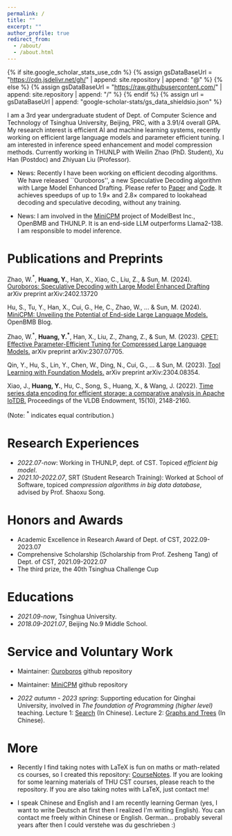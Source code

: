 ```yaml
---
permalink: /
title: ""
excerpt: ""
author_profile: true
redirect_from: 
  - /about/
  - /about.html
---
```


{% if site.google_scholar_stats_use_cdn %}
{% assign gsDataBaseUrl = "https://cdn.jsdelivr.net/gh/" | append: site.repository | append: "@" %}
{% else %}
{% assign gsDataBaseUrl = "https://raw.githubusercontent.com/" | append: site.repository | append: "/" %}
{% endif %}
{% assign url = gsDataBaseUrl | append: "google-scholar-stats/gs_data_shieldsio.json" %}

<span class='anchor' id='about-me'></span>

I am a 3rd year undergraduate student of Dept. of Computer Science and Technology of Tsinghua University, Beijing, PRC, with a 3.91/4 overall GPA. My research interest is efficient AI and machine learning systems, recently working on efficient large language models and parameter efficient tuning. I am interested in inference speed enhancement and model compression methods. Currently working in THUNLP with Weilin Zhao (PhD. Student), Xu Han (Postdoc) and Zhiyuan Liu (Professor).

- News: Recently I have been working on efficient decoding algorithms. We have released  ``Ouroboros'', a new Speculative Decoding algorithm with Large Model Enhanced Drafting. Please refer to [Paper](https://arxiv.org/pdf/2402.13720.pdf) and [Code](https://github.com/thunlp/Ouroboros). It achieves speedups of up to $1.9\times$ and $2.8\times$ compared to lookahead decoding and speculative decoding, without any training.

- News: I am involved in the [MiniCPM](https://github.com/OpenBMB/MiniCPM) project of ModelBest Inc., OpenBMB and THUNLP. It is an end-side LLM outperforms Llama2-13B. I am responsible to model inference. 

# Publications and Preprints 

Zhao, W.$^*$, **Huang, Y.**, Han, X., Xiao, C., Liu, Z., & Sun, M. (2024). [Ouroboros: Speculative Decoding with Large Model Enhanced Drafting](https://arxiv.org/pdf/2402.13720.pdf) arXiv preprint arXiv:2402.13720

Hu, S., Tu, Y., Han, X., Cui, G., He, C., Zhao, W., ... & Sun, M. (2024). [MiniCPM: Unveiling the Potential of End-side Large Language Models.](https://shengdinghu.notion.site/MiniCPM-Unveiling-the-Potential-of-End-side-Large-Language-Models-d4d3a8c426424654a4e80e42a711cb20) OpenBMB Blog.

Zhao, W.$^*$, **Huang, Y.$^*$**, Han, X., Liu, Z., Zhang, Z., & Sun, M. (2023). [CPET: Effective Parameter-Efficient Tuning for Compressed Large Language Models.](https://arxiv.org/pdf/2307.07705.pdf) arXiv preprint arXiv:2307.07705.

Qin, Y., Hu, S., Lin, Y., Chen, W., Ding, N., Cui, G., ... & Sun, M. (2023). [Tool Learning with Foundation Models.](https://arxiv.org/pdf/2304.08354.pdf) arXiv preprint arXiv:2304.08354.


Xiao, J., **Huang, Y.**, Hu, C., Song, S., Huang, X., & Wang, J. (2022). [Time series data encoding for efficient storage: a comparative analysis in Apache IoTDB.](https://www.vldb.org/pvldb/vol15/p2148-song.pdf) Proceedings of the VLDB Endowment, 15(10), 2148-2160.

(Note: $^*$ indicates equal contribution.)

# Research Experiences
- *2022.07-now*: Working in THUNLP, dept. of CST. Topiced *efficient big model*.
- *2021.10-2022.07*, SRT (Student Research Training): Worked at School of Software, topiced *compression algorithms in big data database*, advised by Prof. Shaoxu Song.

# Honors and Awards
- Academic Excellence in Research Award of Dept. of CST, 2022.09-2023.07
- Comprehensive Scholarship (Scholarship from Prof. Zesheng Tang) of Dept. of CST, 2021.09-2022.07 
- The third prize, the 40th Tsinghua Challenge Cup

# Educations
- *2021.09-now*, Tsinghua University.
- *2018.09-2021.07*, Beijing No.9 Middle School.

# Service and Voluntary Work

- Maintainer: [Ouroboros](https://github.com/thunlp/Ouroboros) github repository

- Maintainer: [MiniCPM](https://github.com/OpenBMB/MiniCPM) github repository

- *2022 autumn - 2023 spring*: Supporting education for Qinghai University, involved in *The foundation of Programming (higher level)* teaching. Lecture 1: [Search](https://cloud.tsinghua.edu.cn/f/a32ef2f86127456abb43/?dl=1) (In Chinese). Lecture 2: [Graphs and Trees](https://cloud.tsinghua.edu.cn/f/a8a5b591cb6649a78936/?dl=1) (In Chinese).

# More

- Recently I find taking notes with LaTeX is fun on maths or math-related cs courses, so I created this repository: [CourseNotes](https://github.com/huangyuxiang03/CourseNotes). If you are looking for some learning materials of THU CST courses, please reach to the repository. If you are also taking notes with LaTeX, just contact me!

- I speak Chinese and English and I am recently learning German (yes, I want to write Deutsch at first then I realized I'm writing English). You can contact me freely within Chinese or English. German... probably several years after then I could verstehe was du geschrieben :)